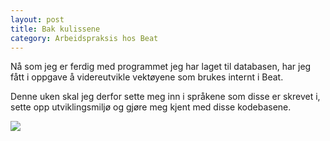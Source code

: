 ```yaml
---
layout: post
title: Bak kulissene
category: Arbeidspraksis hos Beat
---
```


Nå som jeg er ferdig med programmet jeg har laget til databasen, 
har jeg fått i oppgave å videreutvikle vektøyene som brukes internt i
Beat.

Denne uken skal jeg derfor sette meg inn i språkene som disse er skrevet
i, sette opp utviklingsmiljø og gjøre meg kjent med disse kodebasene.

![]({{site.baseurl}}/assets/img/desk.jpg)
